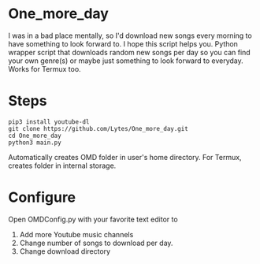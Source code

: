 # One_more_day
I was in a bad place mentally, so I'd download new songs every morning to have something to look forward to. 
I hope this script helps you.
Python wrapper script that downloads random new songs per day so you can find your own genre(s) or maybe just something to look forward to everyday.
Works for Termux too.


# Steps
```
pip3 install youtube-dl
git clone https://github.com/Lytes/One_more_day.git
cd One_more_day
python3 main.py
```
Automatically creates OMD folder in user's home directory. For Termux, creates folder in internal storage.

# Configure
Open OMDConfig.py with your favorite text editor to 
1. Add more Youtube music channels
2. Change number of songs to download per day.
3. Change download directory
